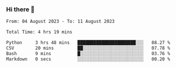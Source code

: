 ### Hi there 👋

<!--
**wangsy503/wangsy503** is a ✨ _special_ ✨ repository because its `README.md` (this file) appears on your GitHub profile.

Here are some ideas to get you started:

- 🔭 I’m currently working on ...
- 🌱 I’m currently learning ...
- 👯 I’m looking to collaborate on ...
- 🤔 I’m looking for help with ...
- 💬 Ask me about ...
- 📫 How to reach me: ...
- 😄 Pronouns: ...
- ⚡ Fun fact: ...
-->
<!--START_SECTION:waka-->

```txt
From: 04 August 2023 - To: 11 August 2023

Total Time: 4 hrs 19 mins

Python     3 hrs 48 mins   ██████████████████████░░░   88.27 %
CSV        20 mins         ██░░░░░░░░░░░░░░░░░░░░░░░   07.78 %
Bash       9 mins          █░░░░░░░░░░░░░░░░░░░░░░░░   03.76 %
Markdown   0 secs          ░░░░░░░░░░░░░░░░░░░░░░░░░   00.20 %
```

<!--END_SECTION:waka-->
